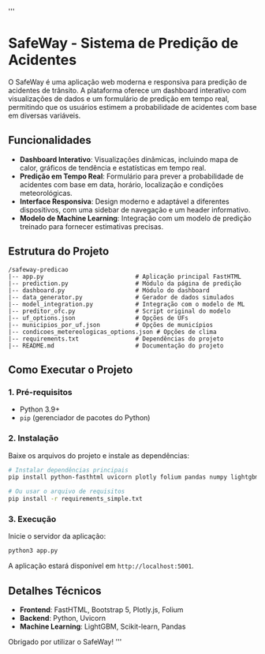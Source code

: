 '''
# SafeWay - Sistema de Predição de Acidentes

O SafeWay é uma aplicação web moderna e responsiva para predição de acidentes de trânsito. A plataforma oferece um dashboard interativo com visualizações de dados e um formulário de predição em tempo real, permitindo que os usuários estimem a probabilidade de acidentes com base em diversas variáveis.

## Funcionalidades

- **Dashboard Interativo**: Visualizações dinâmicas, incluindo mapa de calor, gráficos de tendência e estatísticas em tempo real.
- **Predição em Tempo Real**: Formulário para prever a probabilidade de acidentes com base em data, horário, localização e condições meteorológicas.
- **Interface Responsiva**: Design moderno e adaptável a diferentes dispositivos, com uma sidebar de navegação e um header informativo.
- **Modelo de Machine Learning**: Integração com um modelo de predição treinado para fornecer estimativas precisas.

## Estrutura do Projeto

```
/safeway-predicao
|-- app.py                          # Aplicação principal FastHTML
|-- prediction.py                   # Módulo da página de predição
|-- dashboard.py                    # Módulo do dashboard
|-- data_generator.py               # Gerador de dados simulados
|-- model_integration.py            # Integração com o modelo de ML
|-- preditor_ofc.py                 # Script original do modelo
|-- uf_options.json                 # Opções de UFs
|-- municipios_por_uf.json          # Opções de municípios
|-- condicoes_metereologicas_options.json # Opções de clima
|-- requirements.txt                # Dependências do projeto
|-- README.md                       # Documentação do projeto
```

## Como Executar o Projeto

### 1. Pré-requisitos

- Python 3.9+
- `pip` (gerenciador de pacotes do Python)

### 2. Instalação

Baixe os arquivos do projeto e instale as dependências:

```bash
# Instalar dependências principais
pip install python-fasthtml uvicorn plotly folium pandas numpy lightgbm scikit-learn holidays geopandas

# Ou usar o arquivo de requisitos
pip install -r requirements_simple.txt
```

### 3. Execução

Inicie o servidor da aplicação:

```bash
python3 app.py
```

A aplicação estará disponível em `http://localhost:5001`.

## Detalhes Técnicos

- **Frontend**: FastHTML, Bootstrap 5, Plotly.js, Folium
- **Backend**: Python, Uvicorn
- **Machine Learning**: LightGBM, Scikit-learn, Pandas

Obrigado por utilizar o SafeWay!
'''
